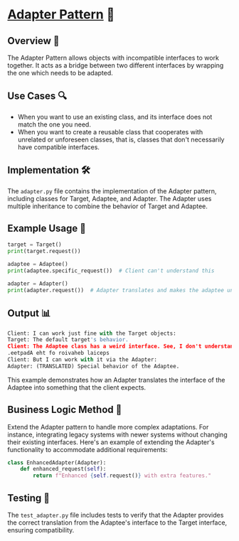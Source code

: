 # [Adapter Pattern](../) 🔄

## Overview 📖
The Adapter Pattern allows objects with incompatible interfaces to work together. It acts as a bridge between two different interfaces by wrapping the one which needs to be adapted.

## Use Cases 🔍
- When you want to use an existing class, and its interface does not match the one you need.
- When you want to create a reusable class that cooperates with unrelated or unforeseen classes, that is, classes that don't necessarily have compatible interfaces.

## Implementation 🛠️
The `adapter.py` file contains the implementation of the Adapter pattern, including classes for Target, Adaptee, and Adapter. The Adapter uses multiple inheritance to combine the behavior of Target and Adaptee.

## Example Usage 📝
```python
target = Target()
print(target.request())

adaptee = Adaptee()
print(adaptee.specific_request())  # Client can't understand this

adapter = Adapter()
print(adapter.request())  # Adapter translates and makes the adaptee understandable
```

## Output 📊
```python
Client: I can work just fine with the Target objects:
Target: The default target's behavior.
Client: The Adaptee class has a weird interface. See, I don't understand it:
.eetpadA eht fo roivaheb laiceps
Client: But I can work with it via the Adapter:
Adapter: (TRANSLATED) Special behavior of the Adaptee.
```
This example demonstrates how an Adapter translates the interface of the Adaptee into something that the client expects.

## Business Logic Method 🧠
Extend the Adapter pattern to handle more complex adaptations. For instance, integrating legacy systems with newer systems without changing their existing interfaces. Here's an example of extending the Adapter's functionality to accommodate additional requirements:
```python
class EnhancedAdapter(Adapter):
    def enhanced_request(self):
        return f"Enhanced {self.request()} with extra features."
```

## Testing 🧪
The `test_adapter.py` file includes tests to verify that the Adapter provides the correct translation from the Adaptee's interface to the Target interface, ensuring compatibility.